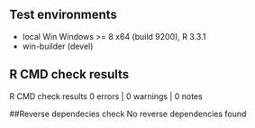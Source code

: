 ## Test environments
* local Win Windows >= 8 x64 (build 9200), R 3.3.1
* win-builder (devel)

## R CMD check results
R CMD check results
0 errors | 0 warnings | 0 notes

##Reverse dependecies check
No reverse dependencies found
